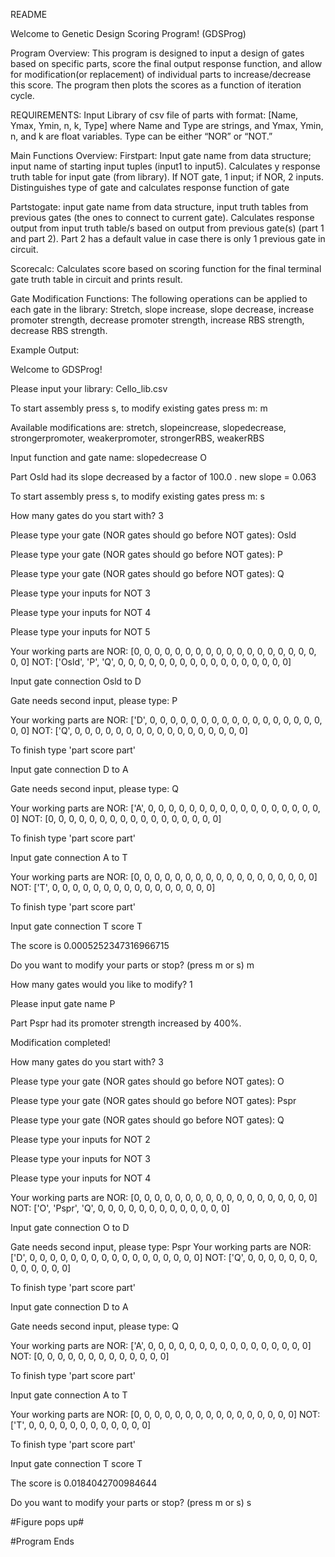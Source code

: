 README

Welcome to Genetic Design Scoring Program! (GDSProg)

Program Overview: This program is designed to input a design of gates based on specific parts, score the final output response function, and allow for modification(or replacement) of individual parts to increase/decrease  this score. The program then plots the scores as a function of iteration cycle. 

REQUIREMENTS: Input Library of csv file of parts with format: [Name, Ymax, Ymin, n, k, Type] where Name and Type are strings, and Ymax, Ymin, n, and k are float variables. Type can be either “NOR” or “NOT.” 

Main Functions Overview:
Firstpart: Input gate name from data structure; input name of starting input tuples (input1 to input5). Calculates y response truth table for input gate (from library).  If NOT gate, 1 input; if NOR, 2 inputs. Distinguishes type of gate and calculates response function of gate

Partstogate: input gate name from data structure, input truth tables from previous gates (the ones to connect to current gate). Calculates response output from input truth table/s based on output from previous gate(s) (part 1 and part 2). Part 2 has a default value in case there is only 1 previous gate in circuit. 

Scorecalc: Calculates score based on scoring function for the final terminal gate truth table in circuit and prints result. 

Gate Modification Functions:
The following operations can be applied to each gate in the library: Stretch, slope increase, slope decrease, increase promoter strength,  decrease promoter strength, increase RBS strength, decrease RBS strength. 

Example Output:

Welcome to GDSProg!

Please input your library: Cello_lib.csv

To start assembly press s, to modify existing gates press m: m

Available modifications are: stretch, slopeincrease, slopedecrease, strongerpromoter, weakerpromoter, strongerRBS, weakerRBS 

Input function and gate name: slopedecrease O

Part Osld had its slope decreased by a factor of 100.0 . new slope =  0.063

To start assembly press s, to modify existing gates press m: s

How many gates do you start with? 3

Please type your gate (NOR gates should go before NOT gates): Osld

Please type your gate (NOR gates should go before NOT gates): P

Please type your gate (NOR gates should go before NOT gates): Q

Please type your inputs for NOT 3 

Please type your inputs for NOT 4

Please type your inputs for NOT 5

Your working parts are NOR:  [0, 0, 0, 0, 0, 0, 0, 0, 0, 0, 0, 0, 0, 0, 0, 0, 0, 0, 0, 0]
                       NOT:  ['Osld', 'P', 'Q', 0, 0, 0, 0, 0, 0, 0, 0, 0, 0, 0, 0, 0, 0, 0, 0, 0]
                       
Input gate connection Osld to D

Gate needs second input, please type: P

Your working parts are NOR:  ['D', 0, 0, 0, 0, 0, 0, 0, 0, 0, 0, 0, 0, 0, 0, 0, 0, 0, 0, 0]
                       NOT:  ['Q', 0, 0, 0, 0, 0, 0, 0, 0, 0, 0, 0, 0, 0, 0, 0, 0, 0]
                       
To finish type 'part score part' 

Input gate connection D to A

Gate needs second input, please type: Q

Your working parts are NOR:  ['A', 0, 0, 0, 0, 0, 0, 0, 0, 0, 0, 0, 0, 0, 0, 0, 0, 0, 0]
                       NOT:  [0, 0, 0, 0, 0, 0, 0, 0, 0, 0, 0, 0, 0, 0, 0, 0, 0]
                       
To finish type 'part score part' 

Input gate connection A to T

Your working parts are NOR:  [0, 0, 0, 0, 0, 0, 0, 0, 0, 0, 0, 0, 0, 0, 0, 0, 0, 0]
                       NOT:  ['T', 0, 0, 0, 0, 0, 0, 0, 0, 0, 0, 0, 0, 0, 0, 0, 0]
                       
To finish type 'part score part' 

Input gate connection T score T

The score is  0.0005252347316966715

Do you want to modify your parts or stop? (press m or s) m

How many gates would you like to modify? 1

Please input gate name P

Part Pspr had its promoter strength increased by 400%.

Modification completed!

How many gates do you start with? 3

Please type your gate (NOR gates should go before NOT gates): O

Please type your gate (NOR gates should go before NOT gates): Pspr

Please type your gate (NOR gates should go before NOT gates): Q

Please type your inputs for NOT 2

Please type your inputs for NOT 3

Please type your inputs for NOT 4

Your working parts are NOR:  [0, 0, 0, 0, 0, 0, 0, 0, 0, 0, 0, 0, 0, 0, 0, 0, 0, 0]
                       NOT:  ['O', 'Pspr', 'Q', 0, 0, 0, 0, 0, 0, 0, 0, 0, 0, 0, 0, 0]
                       
Input gate connection O to D

Gate needs second input, please type: Pspr
Your working parts are NOR:  ['D', 0, 0, 0, 0, 0, 0, 0, 0, 0, 0, 0, 0, 0, 0, 0, 0, 0]
                       NOT:  ['Q', 0, 0, 0, 0, 0, 0, 0, 0, 0, 0, 0, 0, 0]
                       
To finish type 'part score part' 

Input gate connection D to A

Gate needs second input, please type: Q

Your working parts are NOR:  ['A', 0, 0, 0, 0, 0, 0, 0, 0, 0, 0, 0, 0, 0, 0, 0, 0]
                       NOT:  [0, 0, 0, 0, 0, 0, 0, 0, 0, 0, 0, 0, 0]
                       
To finish type 'part score part' 

Input gate connection A to T

Your working parts are NOR:  [0, 0, 0, 0, 0, 0, 0, 0, 0, 0, 0, 0, 0, 0, 0, 0]
                       NOT:  ['T', 0, 0, 0, 0, 0, 0, 0, 0, 0, 0, 0, 0]
                       
To finish type 'part score part'

Input gate connection T score T

The score is  0.0184042700984644

Do you want to modify your parts or stop? (press m or s) s

#Figure pops up#

#Program Ends
